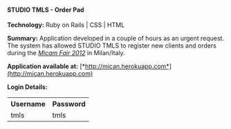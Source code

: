 #### STUDIO TMLS - Order Pad

<strong>Technology:</strong> Ruby on Rails | CSS | HTML 

<strong>Summary:</strong> Application developed in a couple of hours as an urgent request. The system has allowed STUDIO TMLS to register new clients and orders during the [*Micam Fair 2012*](http://www.micamonline.com/) in Milan/Italy.
 
<strong>Application available at:</strong> [*http://mican.herokuapp.com*](http://mican.herokuapp.com)

<strong>Login Details:</strong>
<table>
  <tr>
    <th>Username</th><th>Password</th>
  </tr>
  <tr>
    <td>tmls</td><td>tmls</td>
  </tr>
</table>

